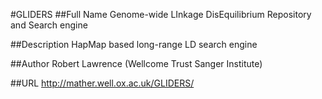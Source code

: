 #GLIDERS
##Full Name
Genome-wide LInkage DisEquilibrium Repository and Search engine

##Description
HapMap based long-range LD search engine

##Author
Robert Lawrence (Wellcome Trust Sanger Institute)

##URL
http://mather.well.ox.ac.uk/GLIDERS/


